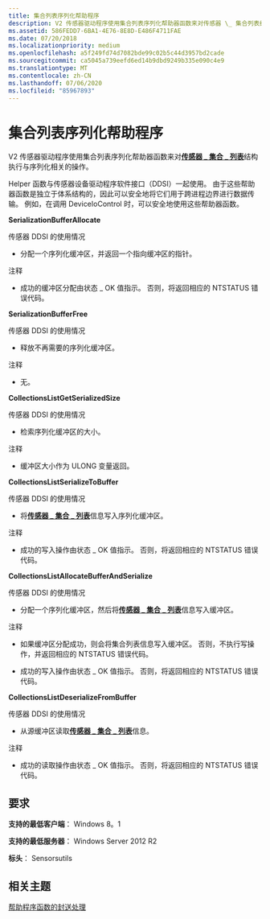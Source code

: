 ```yaml
---
title: 集合列表序列化帮助程序
description: V2 传感器驱动程序使用集合列表序列化帮助器函数来对传感器 \_ 集合列表结构执行与序列化相关的操作 \_ 。
ms.assetid: 586FEDD7-6BA1-4E76-8E8D-E486F4711FAE
ms.date: 07/20/2018
ms.localizationpriority: medium
ms.openlocfilehash: a5f249fd74d7082bde99c02b5c44d3957bd2cade
ms.sourcegitcommit: ca5045a739eefd6ed14b9dbd9249b335e090c4e9
ms.translationtype: MT
ms.contentlocale: zh-CN
ms.lasthandoff: 07/06/2020
ms.locfileid: "85967893"
---
```

# <a name="collection-list-serialization-helpers"></a>集合列表序列化帮助程序


V2 传感器驱动程序使用集合列表序列化帮助器函数来对[**传感器 \_ 集合 \_ 列表**](https://docs.microsoft.com/windows-hardware/drivers/ddi/sensorsdef/ns-sensorsdef-sensor_collection_list)结构执行与序列化相关的操作。

Helper 函数与传感器设备驱动程序软件接口（DDSI）一起使用。 由于这些帮助器函数是独立于体系结构的，因此可以安全地将它们用于跨进程边界进行数据传输。 例如，在调用 DeviceIoControl 时，可以安全地使用这些帮助器函数。

**SerializationBufferAllocate**

传感器 DDSI 的使用情况

-   分配一个序列化缓冲区，并返回一个指向缓冲区的指针。

注释

-   成功的缓冲区分配由状态 \_ OK 值指示。 否则，将返回相应的 NTSTATUS 错误代码。

**SerializationBufferFree**

传感器 DDSI 的使用情况

-   释放不再需要的序列化缓冲区。

注释

-   无。

**CollectionsListGetSerializedSize**

传感器 DDSI 的使用情况

-   检索序列化缓冲区的大小。

注释

-   缓冲区大小作为 ULONG 变量返回。

**CollectionsListSerializeToBuffer**

传感器 DDSI 的使用情况

-   将[**传感器 \_ 集合 \_ 列表**](https://docs.microsoft.com/windows-hardware/drivers/ddi/sensorsdef/ns-sensorsdef-sensor_collection_list)信息写入序列化缓冲区。

注释

-   成功的写入操作由状态 \_ OK 值指示。 否则，将返回相应的 NTSTATUS 错误代码。

**CollectionsListAllocateBufferAndSerialize**

传感器 DDSI 的使用情况

-   分配一个序列化缓冲区，然后将[**传感器 \_ 集合 \_ 列表**](https://docs.microsoft.com/windows-hardware/drivers/ddi/sensorsdef/ns-sensorsdef-sensor_collection_list)信息写入缓冲区。

注释

-   如果缓冲区分配成功，则会将集合列表信息写入缓冲区。 否则，不执行写操作，并返回相应的 NTSTATUS 错误代码。

-   成功的写入操作由状态 \_ OK 值指示。 否则，将返回相应的 NTSTATUS 错误代码。

**CollectionsListDeserializeFromBuffer**

传感器 DDSI 的使用情况

-   从源缓冲区读取[**传感器 \_ 集合 \_ 列表**](https://docs.microsoft.com/windows-hardware/drivers/ddi/sensorsdef/ns-sensorsdef-sensor_collection_list)信息。

注释

-   成功的读取操作由状态 \_ OK 值指示。 否则，将返回相应的 NTSTATUS 错误代码。

## <a name="requirements"></a>要求

**支持的最低客户端**： Windows 8。1

**支持的最低服务器**： Windows Server 2012 R2

**标头**： Sensorsutils


 

## <a name="related-topics"></a>相关主题


[帮助程序函数的封送处理](marshalling-helper-functions.md)

 

 






